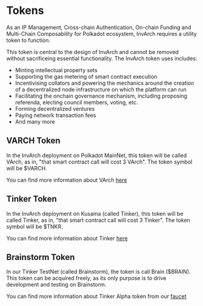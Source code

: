 # Tokens

As an IP Management, Cross-chain Authentication, On-chain Funding and Multi-Chain Composability for Polkadot ecosystem, InvArch requires a utility token to function.

This token is central to the design of InvArch and cannot be removed without sacrificeing essential functionality. The InvArch token uses includes:

* Minting intellectual property sets
* Supporting the gas metering of smart contract execution
* Incentivising collators and powering the mechanics around the creation of a decentralized node infrastructure on which the platform can run
* Facilitating the onchain governance mechanism, including proposing referenda, electing council members, voting, etc.
* Forming decentralized ventures
* Paying network transaction fees
* And many more

## VARCH Token

In the InvArch deployment on Polkadot MainNet, this token will be called VArch, as in, "that smart contract call will cost 3 VArch". The token symbol will be $VARCH.

You can find more information about VArch [here](../../Learn/https:/)

## Tinker Token

In the InvArch deployment on Kusama (called Tinker), this token will be called Tinker, as in, "that smart contract call will cost 3 Tinker". The token symbol will be $TNKR.

You can find more information about Tinker [here](../../Learn/https:/)

## Brainstorm Token

In our Tinker TestNet (called Brainstorm), the token is call Brain ($BRAIN). This token can be acquired freely, as its only purpose is to drive development and testing on Brainstorm.

You can find more information about Tinker Alpha token from our [faucet](../../Learn/https:/)
